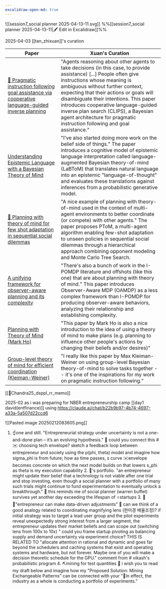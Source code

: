 ```yaml
---
excalidraw-open-md: true
---
```

![[session7_social planner 2025-04-13-11.svg]]
%%[[session7_social planner 2025-04-13-11|🖋 Edit in Excalidraw]]%%

2025-04-03
[[tan_zhixuan]]'s curation

| Paper                                                                                                                                   | Xuan's Curation                                                                                                                                                                                                                                                                                                                                                                                                                        |
| --------------------------------------------------------------------------------------------------------------------------------------- | -------------------------------------------------------------------------------------------------------------------------------------------------------------------------------------------------------------------------------------------------------------------------------------------------------------------------------------------------------------------------------------------------------------------------------------- |
| [📜 Pragmatic instruction following goal assistance via cooperative language-guided inverse planning](https://arxiv.org/abs/2408.12022) | "Agents reasoning about other agents to take decisions (in this case, to provide assistance) [...] People often give instructions whose meaning is ambiguous without further context, expecting that their actions or goals will disambiguate their intentions. This paper introduces cooperative language-guided inverse plan search (CLIPS), a Bayesian agent architecture for pragmatic instruction following and goal assistance." |
| [Understanding Epistemic Language with a Bayesian Theory of Mind](https://arxiv.org/abs/2408.12022)                                     | "I've also started doing more work on the belief side of things." The paper introduces a cognitive model of epistemic language interpretation called language-augmented Bayesian theory-of-mind (LaBToM) that translates natural language into an epistemic "language-of-thought" and evaluates these translations against inferences from a probabilistic generative model.                                                           |
| [📜 Planning with theory of mind for few shot adaptation in sequential social dilemmas](https://openreview.net/forum?id=Y8OaqdX5Xt)     | "A nice example of planning with theory-of-mind used in the context of multi-agent environments to better coordinate (or compete) with other agents." The paper proposes PToM, a multi-agent algorithm enabling few-shot adaptation to unseen policies in sequential social dilemmas through a hierarchical approach combining opponent modeling and Monte Carlo Tree Search.                                                          |
| [A unifying framework for observer-aware planning and its complexity](https://proceedings.mlr.press/v161/miura21a.html)                 | "There's also a bunch of work in the I-POMDP literature and offshots (like this one) that are about planning with theory of mind." This paper introduces Observer-Aware MDP (OAMDP) as a less complex framework than I-POMDP for producing observer-aware behaviors, analyzing their relationship and establishing complexity.                                                                                                         |
| [Planning with Theory of Mind (Mark Ho)](https://probcomp.slack.com/files/UN3TMRLMD/F08JPFLLG06/planning_with_theory_of_mind.pdf)       | "This paper by Mark Ho is also a nice introduction to the idea of using a theory of mind to make plans (e.g. planning to influence other people's actions by changing their beliefs and/or desires)"                                                                                                                                                                                                                                   |
| [Group-level theory of mind for efficient coordination (Kleiman-Weiner)](https://onlinelibrary.wiley.com/doi/full/10.1111/tops.12525)   | "I really like this paper by Max Kleiman-Weiner on using group-level Bayesian theory-of-mind to solve tasks together -- it's one of the inspirations for my work on pragmatic instruction following."                                                                                                                                                                                                                                  |
[[📜Chandra25_dsppl_rr_memo]]



2025-02
as i was preparing for NBER entrepreneurship camp [[day1 david(entfinance)]]
using https://claude.ai/chat/b22b9b97-4b74-4697-a33a-5a507d22ccd6

![[Pasted image 20250212083605.png]]


1. ☝️one and still. "Entrepreneurial strategy under uncertainty is not a one-and-done plan – it’s an evolving hypothesis." 🌙 could you connect this # ✉️ choosing tech envelope? sketch a feedback loop between entrepreneur and society using the p(phi, theta) model and imagine how sigma_phi is from future; how as time passes, s curve ✉️envelope becomes concrete on which the next model builds on that lowers s_phi as theta is my execution capability 2. 👴's portfolio. "an entrepreneur might update their belief that a technology is not viable after one trial and stop investing, even though a social planner with a portfolio of many such trials might continue to fund experimentation to eventually unlock a breakthrough." 🌙 this reminds me of social planner (warren buffet) survives yet another day exceeding the lifespan of ⭐️startups 3. 🔬🔭"entrepreneur can make data-driven adjustments" 🌙 can we think of a good analogy related to coordinating magnifying lens (현미경 배율조정)? if initial strategy was to target a lead user group and the pilot experiments reveal unexpectedly strong interest from a larger segment, the entrepreneur updates their market beliefs and can scope out (switching lens from 100x to 10x) " could you frame startup pivoting as balancing supply and demand uncertainty via experiment choice? THIS IS RELATED TO "allocate attention in rational and dynamic and goes far beyond the schedulers and caching systems that exist and operating systems and hardware, but not forever. Maybe one of you will make a decision theoretic schedule for the GPU." comment from # vikash's probabilistic program 4. ⛏️mining for test quantities 🌙 i wish you to read my draft below and imagine how my "Proposed Solution: Mining Exchangeable Patterns" can be connected with your "👥In effect, the industry as a whole is conducting a portfolio of experiments."